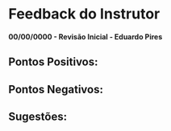# Feedback do Instrutor

#### 00/00/0000 - Revisão Inicial - Eduardo Pires

## Pontos Positivos:



## Pontos Negativos:



## Sugestões:



